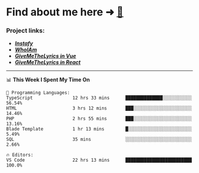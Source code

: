 # Find about me here ➜ [🧑](https://pauabella.dev)

### Project links:
- ***[Instafy](https://instafy.me)***
- ***[WhoIAm](https://pauabella.dev)***
- ***[GiveMeTheLyrics in Vue](https://lyrics.pauabella.dev)***
- ***[GiveMeTheLyrics in React](https://pauabella.dev/GiveMeTheLyrics)***

---
<!--START_SECTION:waka-->
📊 **This Week I Spent My Time On** 

```text
💬 Programming Languages: 
TypeScript               12 hrs 33 mins      ██████████████░░░░░░░░░░░   56.54% 
HTML                     3 hrs 12 mins       ███░░░░░░░░░░░░░░░░░░░░░░   14.46% 
PHP                      2 hrs 55 mins       ███░░░░░░░░░░░░░░░░░░░░░░   13.16% 
Blade Template           1 hr 13 mins        █░░░░░░░░░░░░░░░░░░░░░░░░   5.49% 
SQL                      35 mins             ░░░░░░░░░░░░░░░░░░░░░░░░░   2.66%

🔥 Editors: 
VS Code                  22 hrs 13 mins      █████████████████████████   100.0%

```


<!--END_SECTION:waka-->
